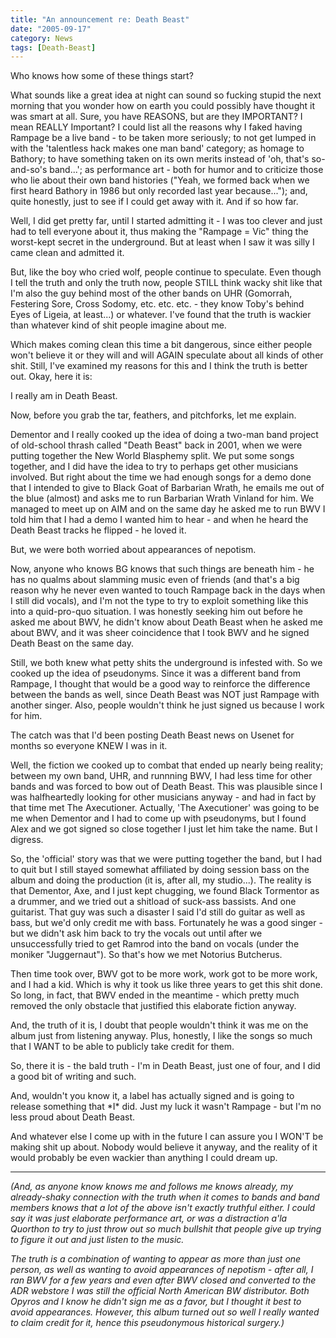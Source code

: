 ```yaml
---
title: "An announcement re: Death Beast"
date: "2005-09-17"
category: News
tags: [Death-Beast]
---
```


Who knows how some of these things start?

What sounds like a great idea at night can sound so fucking stupid the next morning that you wonder how on earth you could possibly have thought it was smart at all. Sure, you have REASONS, but are they IMPORTANT? I mean REALLY Important? I could list all the reasons why I faked having Rampage be a live band - to be taken more seriously; to not get lumped in with the 'talentless hack makes one man band' category; as homage to Bathory; to have something taken on its own merits instead of 'oh, that's so-and-so's band...'; as performance art - both for humor and to criticize those who lie about their own band histories ("Yeah, we formed back when we first heard Bathory in 1986 but only recorded last year because..."); and, quite honestly, just to see if I could get away with it. And if so how far.

Well, I did get pretty far, until I started admitting it - I was too clever and just had to tell everyone about it, thus making the "Rampage = Vic" thing the worst-kept secret in the underground. But at least when I saw it was silly I came clean and admitted it.

But, like the boy who cried wolf, people continue to speculate. Even though I tell the truth and only the truth now, people STILL think wacky shit like that I'm also the guy behind most of the other bands on UHR (Gomorrah, Festering Sore, Cross Sodomy, etc. etc. etc. - they know Toby's behind Eyes of Ligeia, at least...) or whatever. I've found that the truth is wackier than whatever kind of shit people imagine about me.

Which makes coming clean this time a bit dangerous, since either people won't believe it or they will and will AGAIN speculate about all kinds of other shit. Still, I've examined my reasons for this and I think the truth is better out. Okay, here it is:

I really am in Death Beast.

Now, before you grab the tar, feathers, and pitchforks, let me explain.

Dementor and I really cooked up the idea of doing a two-man band project of old-school thrash called "Death Beast" back in 2001, when we were putting together the New World Blasphemy split. We put some songs together, and I did have the idea to try to perhaps get other musicians involved. But right about the time we had enough songs for a demo done that I intended to give to Black Goat of Barbarian Wrath, he emails me out of the blue (almost) and asks me to run Barbarian Wrath Vinland for him. We managed to meet up on AIM and on the same day he asked me to run BWV I told him that I had a demo I wanted him to hear - and when he heard the Death Beast tracks he flipped - he loved it.

But, we were both worried about appearances of nepotism.

Now, anyone who knows BG knows that such things are beneath him - he has no qualms about slamming music even of friends (and that's a big reason why he never even wanted to touch Rampage back in the days when I still did vocals), and I'm not the type to try to exploit something like this into a quid-pro-quo situation. I was honestly seeking him out before he asked me about BWV, he didn't know about Death Beast when he asked me about BWV, and it was sheer coincidence that I took BWV and he signed Death Beast on the same day.

Still, we both knew what petty shits the underground is infested with. So we cooked up the idea of pseudonyms. Since it was a different band from Rampage, I thought that would be a good way to reinforce the difference between the bands as well, since Death Beast was NOT just Rampage with another singer. Also, people wouldn't think he just signed us because I work for him.

The catch was that I'd been posting Death Beast news on Usenet for months so everyone KNEW I was in it.

Well, the fiction we cooked up to combat that ended up nearly being reality; between my own band, UHR, and runnning BWV, I had less time for other bands and was forced to bow out of Death Beast. This was plausible since I was halfheartedly looking for other musicians anyway - and had in fact by that time met The Axecutioner. Actually, 'The Axecutioner' was going to be me when Dementor and I had to come up with pseudonyms, but I found Alex and we got signed so close together I just let him take the name. But I digress.

So, the 'official' story was that we were putting together the band, but I had to quit but I still stayed somewhat affiliated by doing session bass on the album and doing the production (it is, after all, my studio...). The reality is that Dementor, Axe, and I just kept chugging, we found Black Tormentor as a drummer, and we tried out a shitload of suck-ass bassists. And one guitarist. That guy was such a disaster I said I'd still do guitar as well as bass, but we'd only credit me with bass. Fortunately he was a good singer - but we didn't ask him back to try the vocals out until after we unsuccessfully tried to get Ramrod into the band on vocals (under the moniker "Juggernaut"). So that's how we met Notorius Butcherus.

Then time took over, BWV got to be more work, work got to be more work, and I had a kid. Which is why it took us like three years to get this shit done. So long, in fact, that BWV ended in the meantime - which pretty much removed the only obstacle that justified this elaborate fiction anyway.

And, the truth of it is, I doubt that people wouldn't think it was me on the album just from listening anyway. Plus, honestly, I like the songs so much that I WANT to be able to publicly take credit for them.

So, there it is - the bald truth - I'm in Death Beast, just one of four, and I did a good bit of writing and such.

And, wouldn't you know it, a label has actually signed and is going to release something that \*I\* did. Just my luck it wasn't Rampage - but I'm no less proud about Death Beast.

And whatever else I come up with in the future I can assure you I WON'T be making shit up about. Nobody would believe it anyway, and the reality of it would probably be even wackier than anything I could dream up.

***

*(And, as anyone know knows me and follows me knows already, my already-shaky connection with the truth when it comes to bands and band members knows that a lot of the above isn't exactly truthful either. I could say it was just elaborate performance art, or was a distraction a'la Quorthon to try to just throw out so much bullshit that people give up trying to figure it out and just listen to the music.*

*The truth is a combination of wanting to appear as more than just one person, as well as wanting to avoid appearances of nepotism - after all, I ran BWV for a few years and even after BWV closed and converted to the ADR webstore I was still the official North American BW distributor. Both Opyros and I know he didn't sign me as a favor, but I thought it best to avoid appearances. However, this album turned out so well I really wanted to claim credit for it, hence this pseudonymous historical surgery.)*
